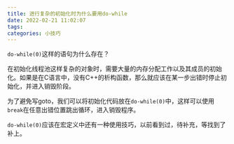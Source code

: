 ```yaml
---
title: 进行复杂的初始化时为什么要用do-while
date: 2022-02-21 11:02:07
tags: 
categories: 小技巧
---
```


`do-while(0)`这样的语句为什么存在？

在初始化线程池这样复杂的对象时，需要大量的内存分配工作以及其成员的初始化。如果是在C语言中，没有C++的析构函数，那么就应该在某一步出错时停止初始化，并进入销毁阶段。

为了避免写goto，我们可以将初始化代码放在`do-while(0)`中，这样可以使用`break`在任意出错位置跳出循环，进入销毁程序。

`do-while(0)`应该在宏定义中还有一种使用技巧，以前看到过，待补充，等找到了补上。
